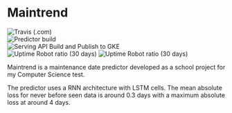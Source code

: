# Maintrend
![Travis (.com)](https://img.shields.io/travis/com/double-em/Maintrend?label=Travis%20CI%20Tests)<br>
![Predictor build](https://github.com/Zxited/TrendlogDataApp/workflows/Predictor%20build/badge.svg?branch=master)<br>
![Serving API Build and Publish to GKE](https://github.com/Zxited/Maintrend/workflows/Serving%20API%20Build%20and%20Publish%20to%20GKE/badge.svg?branch=master)<br>
![Uptime Robot ratio (30 days)](https://img.shields.io/uptimerobot/ratio/m784993822-a76d37ac3e6259c2a679aebb?label=Serving%20API)
![Uptime Robot ratio (30 days)](https://img.shields.io/uptimerobot/ratio/m784993836-849c5728c21c6df110e3e605?label=Predictor%20Service)

Maintrend is a maintenance date predictor developed as a school project for my Computer Science test.

The predictor uses a RNN architecture with LSTM cells. The mean absolute loss for never before seen data is around 0.3 days with a maximum absolute loss at around 4 days.
